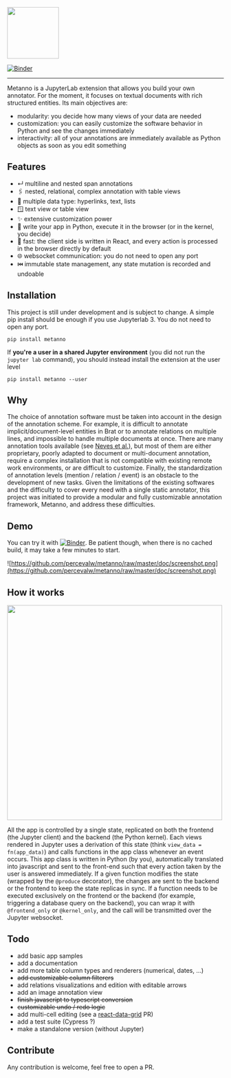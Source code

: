 <img src="https://github.com/percevalw/metanno/raw/master/doc/logo.png" width=120px />

[![Binder](https://mybinder.org/badge_logo.svg)](https://mybinder.org/v2/gh/percevalw/metanno/HEAD?urlpath=lab%2Ftree%2Fexamples%2FAnnotator.ipynb)

--------------------------------------------------------------------------------


Metanno is a JupyterLab extension that allows you build your own annotator. For the moment, it focuses on textual documents with rich structured entities.
Its main objectives are:
- modularity: you decide how many views of your data are needed
- customization: you can easily customize the software behavior in Python and see the changes immediately
- interactivity: all of your annotations are immediately available as Python objects as soon as you edit something

## Features

- ↵ multiline and nested span annotations
- 🖇️ nested, relational, complex annotation with table views
- 🔗 multiple data type: hyperlinks, text, lists
- 🪟 text view or table view
- ✨ extensive customization power
- 🐍 write your app in Python, execute it in the browser (or in the kernel, you decide)
- 🚀 fast: the client side is written in React, and every action is processed in the browser directly by default
- 🌐 websocket communication: you do not need to open any port
- ⏮️ immutable state management, any state mutation is recorded and undoable

## Installation

This project is still under development and is subject to change.
A simple pip install should be enough if you use Jupyterlab 3. You do not need to open any port.
```
pip install metanno
```

If **you're a user in a shared Jupyter environment** (you did not run the `jupyter lab` command), you should instead install the extension at the user level
```
pip install metanno --user
```

## Why

The choice of annotation software must be taken into account in the design of the annotation scheme.
For example, it is difficult to annotate implicit/document-level entities in Brat or to annotate relations on multiple lines, and impossible to handle multiple documents at once.
There are many annotation tools available (see [Neves et al.](https://pubmed.ncbi.nlm.nih.gov/31838514/)), but most of them are either proprietary, poorly adapted to document or multi-document annotation,
require a complex installation that is not compatible with existing remote work environments, or are difficult to customize.
Finally, the standardization of annotation levels (mention / relation / event) is an obstacle to the development of new tasks.
Given the limitations of the existing softwares and the difficulty to cover every need with a single static annotator,
this project was initiated to provide a modular and fully customizable annotation framework, Metanno, and address these difficulties.  

## Demo

You can try it with [![Binder](https://mybinder.org/badge_logo.svg)](https://mybinder.org/v2/gh/percevalw/metanno/HEAD?urlpath=lab%2Ftree%2Fexamples%2FAnnotator.ipynb). Be patient though, when there is no cached build, it may take a few minutes to start.

![https://github.com/percevalw/metanno/raw/master/doc/screenshot.png](https://github.com/percevalw/metanno/raw/master/doc/screenshot.png)

## How it works

<img src="https://github.com/percevalw/metanno/raw/master/doc/how.png" width=500px />

All the app is controlled by a single state, replicated on both the frontend (the Jupyter client) and the backend (the Python kernel).
Each views rendered in Jupyter uses a derivation of this state (think `view_data = fn(app_data)`) and calls functions in the app class whenever an event occurs.
This app class is written in Python (by you), automatically translated into javascript and sent to the front-end such that every action taken by the
user is answered immediately.
If a given function modifies the state (wrapped by the `@produce` decorator), the changes are sent to the backend or the frontend to keep the state replicas in sync.
If a function needs to be executed exclusively on the frontend or the backend (for example, triggering a database query on the backend), you can wrap it
with `@frontend_only` or `@kernel_only`, and the call will be transmitted over the Jupyter websocket.

## Todo

- add basic app samples
- add a documentation
- add more table column types and renderers (numerical, dates, ...)
- ~~add customizable column filterers~~
- add relations visualizations and edition with editable arrows
- add an image annotation view
- ~~finish javascript to typescript conversion~~
- ~~customizable undo / redo logic~~
- add multi-cell editing (see a [react-data-grid](https://github.com/adazzle/react-data-grid) PR)
- add a test suite (Cypress ?)
- make a standalone version (without Jupyter)

## Contribute

Any contribution is welcome, feel free to open a PR.
